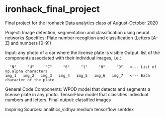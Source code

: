 # ironhack_final_project

Final project for the Ironhack Data analytics class of August-October 2020

Project: Image detection, segmentation and classification using neural networks
Specifics: Plate number recogition and classification (Letters [A-Z] and numbers [0-9])

Input: any photo of a car where the license plate is visible
Output: list of the components associated with their individual images, i.e.:

	  "N"	  "U"	  "C"	  "6"	  "1"	  "0"	  "9"	<--- List of np.alpha characters
	img_1	img_2	img_3	img_4	img_5	img_6	img_7	<--- Each character of the plate


General Code Components:
WPOD model that detects and segments a license plate in any photo.
TensorFlow model that classifies individual numbers and letters.
Final output: classified images

Inspiring Sources:
analitics_vidhya
medium
tensorflow
sentdex

